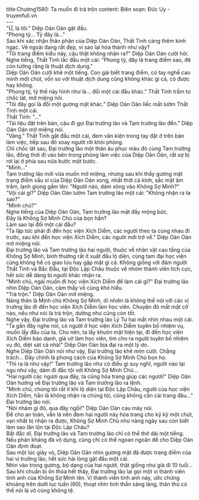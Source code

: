 title:Chương1580: Ta muốn đi trà trộn
content:
Biên soạn: Đức Uy - truyenfull.vn<br>---<br>"Ừ, là tôi." Diệp Oản Oản gật đầu.<br>"Phong tỷ... Tỷ đây là..."<br>Sau khi xác nhận thân phận của Diệp Oản Oản, Thất Tinh càng thêm kinh ngạc. Vẻ ngoài đang rất đẹp, vì sao lại hóa thành như vậy?<br>"Tôi trang điểm kiểu này, cậu thật không nhận ra?" Diệp Oản Oản cười hỏi.<br>Nghe tiếng, Thất Tinh lắc đầu một cái: "Phong tỷ, đây là trang điểm sao, đệ còn tưởng rằng là thuật dịch dung."<br>Diệp Oản Oản cười khẽ một tiếng. Con gái biết trang điểm, có tay nghề cao minh một chút, vốn so với thuật dịch dung cũng không khác gì cả, có được hay không.<br>"Phong tỷ, tỷ thế này hình như là… đổi một cái đầu khác." Thất Tinh trầm tư chốc lát, mở miệng nói.<br>"Tôi đây gọi là đổi một gương mặt khác." Diệp Oản Oản liếc mắt lườm Thất Tinh một cái.<br>Thất Tinh: "..."<br>"Tài liệu đặt trên bàn, cậu đi gọi Đại trưởng lão và Tam trưởng lão đến." Diệp Oản Oản mở miệng nói.<br>"Vâng." Thất Tinh gật đầu một cái, đem văn kiện trong tay đặt ở trên bàn làm việc, tiếp sau đó xoay người rời khỏi phòng.<br>Chỉ chốc lát sau, Đại trưởng lão một thân âu phục màu đỏ cùng Tam trưởng lão, đồng thời đi vào bên trong phòng làm việc của Diệp Oản Oản, rất sợ bị rơi lại ở phía sau nửa bước một bước.<br>"Minh..."<br>Tam trưởng lão mới vừa muốn mở miệng, nhưng sau khi thấy gương mặt trang điểm xấu xí của Diệp Oản Oản xong, nhất thời cả kinh, sắc mặt âm trầm, lạnh giọng gầm lên: "Người nào, dám xông vào Không Sợ Minh?"<br>"Vội cái gì?" Diệp Oản Oản lườm Tam trưởng lão một cái: "Không nhận ra ta sao?"<br>"Minh chủ?"<br>Nghe tiếng của Diệp Oản Oản, Tam trưởng lão mặt đầy mộng bức.<br>Đây là Không Sợ Minh Chủ của bọn hắn?<br>Làm sao lại đổi một cái đầu?<br>"Ta lập tức phải đi đến học viện Xích Diễm, các người theo ta cùng nhau đi trước, sau khi đến học viện Xích Diễm, các người mới trở về." Diệp Oản Oản mở miệng nói.<br>Đại trưởng lão và Tam trưởng lão hai người, thuộc về nhân vật cao tầng của Không Sợ Minh, bình thường rất ít xuất đầu lộ diện, cùng tam đại học viện cũng không hề có giao lưu hay gặp mặt gì cả. Không giống với đám người Thất Tinh và Bắc Đẩu, tại Độc Lập Châu thuộc về nhóm thành viên tích cực, hết sức dễ dàng bị người khác nhận ra.<br>"Minh chủ, ngài muốn đi học viện Xích Diễm để làm cái gì?" Đại trưởng lão nhìn Diệp Oản Oản, cảm thấy vô cùng khó hiểu.<br>"Trà trộn." Diệp Oản Oản mở miệng.<br>Nàng thân là Minh chủ Không Sợ Minh, dĩ nhiên là không thể nói với các vị trưởng lão đi đến học viện Xích Diễm làm học viên. Chuyện đó mất mặt cỡ nào, nếu như nói là trà trộn, dường như cũng còn tốt.<br>Nghe vậy, Đại trưởng lão và Tam trưởng lão Lý Tư hai mắt nhìn nhau một cái.<br>"Ta gần đây nghe nói, có người ở học viện Xích Diễm tuyên bố nhiệm vụ, muốn lấy đầu của ta. Cho nên, ta lấy khuôn mặt hiện tại, đi đến học viện Xích Diễm báo danh, giả vờ làm học viên, tìm cho ra người tuyên bố nhiệm vụ đó, diệt sát cả nhà!" Diệp Oản Oản bịa đại ra một lý do.<br>Nghe Diệp Oản Oản nói như vậy, Đại trưởng lão khẽ mỉm cười. Chẳng trách... Đây chính là phong cách của Không Sợ Minh Chủ bọn họ.<br>"Thì ra là như vậy!" Tam trưởng lão như có điều gì suy nghĩ, người nào lại ngu như vậy, dám đi đắc tội với Không Sợ Minh Chủ...<br>"Hai người các ngươi qua đây, ta cũng hóa trang giúp các ngươi!" Diệp Oản Oản hướng về Đại trưởng lão và Tam trưởng lão ra lệnh.<br>"Minh chủ, chúng tôi rất ít khi lộ diện tại Độc Lập Châu, người của học viện Xích Diễm, hẳn là không nhận ra chúng tôi, cũng không cần cải trang đâu..." Đại trưởng lão nói.<br>"Nói nhảm gì đó, qua đây ngồi!" Diệp Oản Oản cau mày nói.<br>Để cho an toàn, vẫn là nên đem hai người này hóa trang cho kỹ kỹ một chút, vạn nhất bị nhận ra được, Không Sợ Minh Chủ như nàng ngày sau còn biết làm sao lăn lộn tại Độc Lập Châu?<br>Bất đắc dĩ, Đại trưởng lão và Tam trưởng lão chỉ có thể thở dài một tiếng. Nếu phản kháng đã vô dụng, cũng chỉ có thể ngoan ngoãn để cho Diệp Oản Oản định đoạt.<br>Sau một lúc giày vò, Diệp Oản Oản nhìn gương mặt đã được trang điểm của hai vị trưởng lão, hết sức hài lòng gật đầu một cái.<br>Nhìn vào trong gương, bộ dạng của hai người, thật giống như già đi 10 tuổi...<br>Sau khi chuẩn bị ổn thỏa hết thảy, Đại trưởng lão lại gọi một vị thành viên tinh anh của Không Sợ Minh lên. Vị thành viên tinh anh này, ước chừng khoảng trên dưới lục tuần (60), thoạt nhìn tinh thần sáng láng, thân thủ có thể nói là vô cùng không tệ.